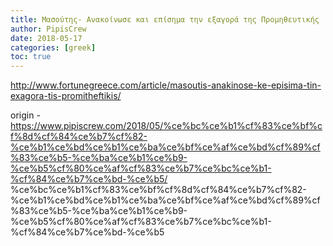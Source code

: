 ```yaml
---
title: Μασούτης- Ανακοίνωσε και επίσημα την εξαγορά της Προμηθευτικής
author: PipisCrew
date: 2018-05-17
categories: [greek]
toc: true
---
```


http://www.fortunegreece.com/article/masoutis-anakinose-ke-episima-tin-exagora-tis-promitheftikis/

origin - https://www.pipiscrew.com/2018/05/%ce%bc%ce%b1%cf%83%ce%bf%cf%8d%cf%84%ce%b7%cf%82-%ce%b1%ce%bd%ce%b1%ce%ba%ce%bf%ce%af%ce%bd%cf%89%cf%83%ce%b5-%ce%ba%ce%b1%ce%b9-%ce%b5%cf%80%ce%af%cf%83%ce%b7%ce%bc%ce%b1-%cf%84%ce%b7%ce%bd-%ce%b5/ %ce%bc%ce%b1%cf%83%ce%bf%cf%8d%cf%84%ce%b7%cf%82-%ce%b1%ce%bd%ce%b1%ce%ba%ce%bf%ce%af%ce%bd%cf%89%cf%83%ce%b5-%ce%ba%ce%b1%ce%b9-%ce%b5%cf%80%ce%af%cf%83%ce%b7%ce%bc%ce%b1-%cf%84%ce%b7%ce%bd-%ce%b5